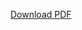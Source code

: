 [Download PDF](https://github.com/faryal16/Marketplace-Technical-Foundation/blob/main/Hackathon%20Day%202.pdf)
